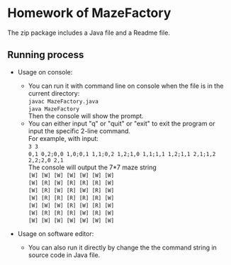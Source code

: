 # Homework of MazeFactory
The zip package includes a Java file and a Readme file.

## Running process
* Usage on console:
    * You can run it with command line on console  when the file is in the current directory:<br>
    `javac MazeFactory.java`<br>
    `java MazeFactory`<br>
    Then the console will show the prompt.
    * You can either input "q" or "quit" or "exit" to exit the program
      or input the specific 2-line command.<br>
      For example, with input:<br>
      `3 3`<br>
      `0,1 0,2;0,0 1,0;0,1 1,1;0,2 1,2;1,0 1,1;1,1 1,2;1,1 2,1;1,2 2,2;2,0 2,1`<br>
    The console will output the 7*7 maze string<br>
    `[W] [W] [W] [W] [W] [W] [W]`<br>
    `[W] [R] [W] [R] [R] [R] [W]`<br>
    `[W] [R] [W] [R] [W] [R] [W]`<br>
    `[W] [R] [R] [R] [R] [R] [W]`<br> 
    `[W] [W] [W] [R] [W] [R] [W]`<br>
    `[W] [R] [R] [R] [W] [R] [W]`<br>
    `[W] [W] [W] [W] [W] [W] [W]`<br>
    
* Usage on software editor:
    * You can also run it directly by change the the command string in source code in Java file. 


